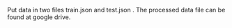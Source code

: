 Put data in two files train.json and test.json . The processed data file can be found at google drive.
